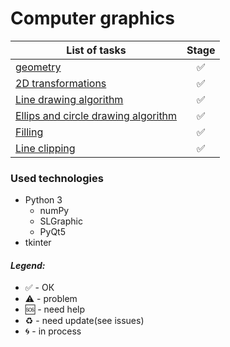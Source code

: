 # Computer graphics

| List of tasks  |     Stage     |
| ------------- |:-------------:|
|[geometry](geometry/README.md)|✅|
|[2D transformations](transformations-2d/README.md)|✅|
|[Line drawing algorithm](line-drawing/README.md)|✅|
|[Ellips and circle drawing algorithm](ellips-drawing/README.md)|✅|
|[Filling](filling/)|✅|
|[Line clipping](line-clipping/README.md)|✅|

### Used technologies  
* Python 3  
  * numPy  
  * SLGraphic
  * PyQt5
* tkinter

#### <i>Legend:</i>
<ul>
<li>✅ - ОК
<li>⚠️ - problem
<li>🆘 - need help
<li>♻️ - need update(see issues)
<li>🌀 - in process
</ul>
